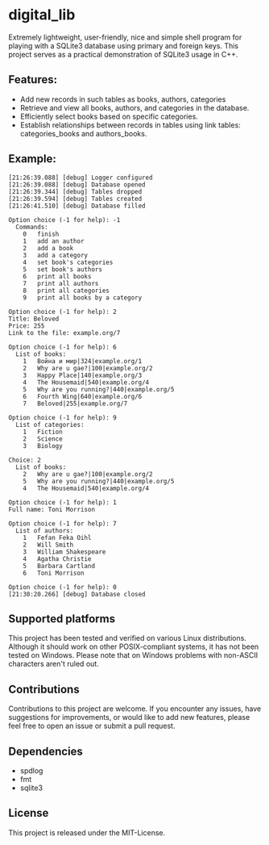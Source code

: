 # digital_lib
Extremely lightweight, user-friendly, nice and simple shell program for playing with a SQLite3 database using primary and foreign keys.
This project serves as a practical demonstration of SQLite3 usage in C++.


## Features: 
- Add new records in such tables as books, authors, categories
- Retrieve and view all books, authors, and categories in the database.
- Efficiently select books based on specific categories.
- Establish relationships between records in tables using link tables: categories_books and authors_books.


## Example:
```
[21:26:39.088] [debug] Logger configured
[21:26:39.088] [debug] Database opened
[21:26:39.344] [debug] Tables dropped
[21:26:39.594] [debug] Tables created
[21:26:41.510] [debug] Database filled

Option choice (-1 for help): -1
  Commands:
    0   finish
    1   add an author
    2   add a book
    3   add a category
    4   set book's categories
    5   set book's authors
    6   print all books
    7   print all authors
    8   print all categories
    9   print all books by a category

Option choice (-1 for help): 2
Title: Beloved
Price: 255
Link to the file: example.org/7

Option choice (-1 for help): 6
  List of books:
    1   Война и мир|324|example.org/1
    2   Why are u gae?|100|example.org/2
    3   Happy Place|140|example.org/3
    4   The Housemaid|540|example.org/4
    5   Why are you running?|440|example.org/5
    6   Fourth Wing|640|example.org/6
    7   Beloved|255|example.org/7

Option choice (-1 for help): 9
  List of categories:
    1   Fiction
    2   Science
    3   Biology

Choice: 2
  List of books:
    2   Why are u gae?|100|example.org/2
    5   Why are you running?|440|example.org/5
    4   The Housemaid|540|example.org/4

Option choice (-1 for help): 1
Full name: Toni Morrison

Option choice (-1 for help): 7
  List of authors:
    1   Fefan Feka Oihl
    2   Will Smith
    3   William Shakespeare
    4   Agatha Christie
    5   Barbara Cartland
    6   Toni Morrison

Option choice (-1 for help): 0
[21:30:20.266] [debug] Database closed
```


## Supported platforms
This project has been tested and verified on various Linux distributions.
Although it should work on other POSIX-compliant systems, it has not been tested on Windows.
Please note that on Windows problems with non-ASCII characters aren't ruled out.


## Contributions
Contributions to this project are welcome. If you encounter any issues, 
have suggestions for improvements, or would like to add new features, 
please feel free to open an issue or submit a pull request.


## Dependencies
- spdlog 
- fmt 
- sqlite3


## License
This project is released under the MIT-License.